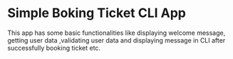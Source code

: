 # Simple Boking Ticket CLI App

This app has some basic functionalities like displaying welcome message, getting user data ,validating user data and displaying message in CLI after successfully booking ticket etc.
